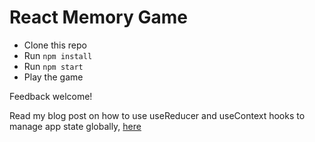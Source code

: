 # React Memory Game

* Clone this repo
* Run `npm install` 
* Run `npm start` 
* Play the game

Feedback welcome!

Read my blog post on how to use useReducer and useContext hooks to manage app state globally, [here](https://seanbarnard.dev/global-state-with-hooks/)

